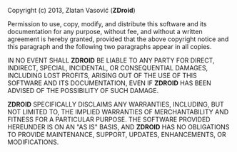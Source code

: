 Copyright (c) 2013, Zlatan Vasović (<b>ZDroid</b>)

Permission to use, copy, modify, and distribute this software and its documentation for any purpose, without fee, and without a written agreement is hereby granted, provided that the above copyright notice and this paragraph and the following two paragraphs appear in all copies.

IN NO EVENT SHALL **ZDROID** BE LIABLE TO ANY PARTY FOR DIRECT, INDIRECT, SPECIAL, INCIDENTAL, OR CONSEQUENTIAL DAMAGES, INCLUDING LOST PROFITS, ARISING OUT OF THE USE OF THIS SOFTWARE AND ITS DOCUMENTATION, EVEN IF **ZDROID** HAS BEEN ADVISED OF THE POSSIBILITY OF SUCH DAMAGE.

**ZDROID** SPECIFICALLY DISCLAIMS ANY WARRANTIES, INCLUDING, BUT NOT LIMITED TO, THE IMPLIED WARRANTIES OF MERCHANTABILITY AND FITNESS FOR A PARTICULAR PURPOSE. THE SOFTWARE PROVIDED HEREUNDER IS ON AN "AS IS" BASIS, AND **ZDROID** HAS NO OBLIGATIONS TO PROVIDE MAINTENANCE, SUPPORT, UPDATES, ENHANCEMENTS, OR MODIFICATIONS.
